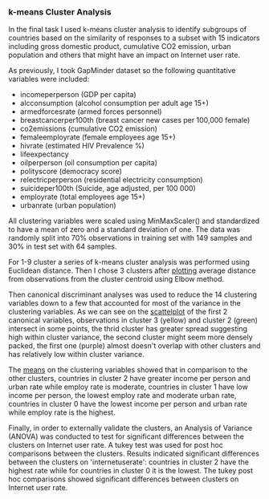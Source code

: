 ### k-means Cluster Analysis

In the final task I used k-means cluster analysis to identify subgroups of countries based on the similarity of responses to a subset with 15 indicators including gross domestic product, cumulative CO2 emission, urban population and others that might have an impact on Internet user rate.

As previously, I took GapMinder dataset so the following quantitative variables were included:

  - incomeperperson (GDP per capita)
  - alcconsumption (alcohol consumption per adult age 15+)
  - armedforcesrate (armed forces personnel)
  - breastcancerper100th (breast cancer new cases per 100,000 female)
  - co2emissions (cumulative CO2 emission)
  - femaleemployrate (female employees age 15+)
  - hivrate (estimated HIV Prevalence %)
  - lifeexpectancy	
  - oilperperson (oil consumption per capita)
  - polityscore (democracy score)
  - relectricperperson (residential electricity consumption)
  - suicideper100th (Suicide, age adjusted, per 100 000)
  - employrate (total employees age 15+)
  - urbanrate (urban population)

All clustering variables were scaled using MinMaxScaler() and standardized to have a mean of zero and a standard deviation of one. The data was randomly split into 70% observations in training set with 149 samples and 30% in test set with 64 samples.

For 1-9 cluster a series of k-means cluster analysis was performed using Euclidean distance. Then I chose 3 clusters after [plotting](https://github.com/kkrasilschikova/ml-for-data-analysis/blob/master/week4/elbow.PNG) average distance from observations from the cluster centroid using Elbow method.

Then canonical discriminant analyses was used to reduce the 14 clustering variables down to a few that accounted for most of the variance in the clustering variables. As we can see on the [scattelplot](https://github.com/kkrasilschikova/ml-for-data-analysis/blob/master/week4/clusters.PNG) of the first 2 canonical variables, observations in cluster 3 (yellow) and cluster 2 (green) intersect in some points, the thrid cluster has greater spread suggesting high within cluster variance, the second cluster might seem more densely packed, the first one (purple) almost doesn't overlap with other clusters and has relatively low within cluster variance.

The [means](https://github.com/kkrasilschikova/ml-for-data-analysis/blob/master/week4/results.mdown) on the clustering variables showed that in comparison to the other clusters, countries in cluster 2 have greater income per person and urban rate while employ rate is moderate, countries in cluster 1 have low income per person, the lowest employ rate and moderate urban rate, countries in cluster 0 have the lowest income per person and urban rate while employ rate is the highest.

Finally, in order to externally validate the clusters, an Analysis of Variance (ANOVA) was conducted to test for significant differences between the clusters on Internet user rate. A tukey test was used for post hoc comparisons between the clusters. Results indicated significant differences between the clusters on 'internetuserate': countries in cluster 2 have the highest rate while for countries in cluster 0 it is the lowest. The tukey post hoc comparisons showed significant differences between clusters on Internet user rate.